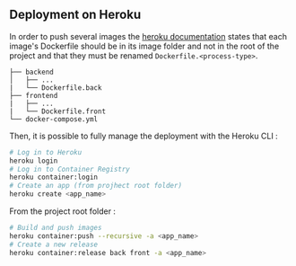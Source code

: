 ## Deployment on Heroku
In order to push several images the [heroku documentation](https://devcenter.heroku.com/articles/container-registry-and-runtime) states that each image's Dockerfile should be in its image folder and not in the root of the project and that they must be renamed `Dockerfile.<process-type>`.
```
├── backend
│   ├── ...
|   └── Dockerfile.back
├── frontend
|   ├── ...
|   └── Dockerfile.front
└── docker-compose.yml
```

Then, it is possible to fully manage the deployment with the Heroku CLI :
```sh
# Log in to Heroku
heroku login
# Log in to Container Registry
heroku container:login
# Create an app (from projhect root folder)
heroku create <app_name>
```

From the project root folder :
```sh
# Build and push images
heroku container:push --recursive -a <app_name>
# Create a new release
heroku container:release back front -a <app_name>
```